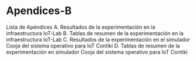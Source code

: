 # Apendices-B
Lista de Apéndices
A. Resultados de la experimentación en la infraestructura IoT-Lab
B. Tablas de resumen de la experimentación en la infraestructura IoT-Lab
C. Resultados de la experimentación en el simulador Cooja del sistema operativo para IoT Contiki
D. Tablas de resumen de la experimentación en simulador Cooja del sistema operativo para IoT Contiki
